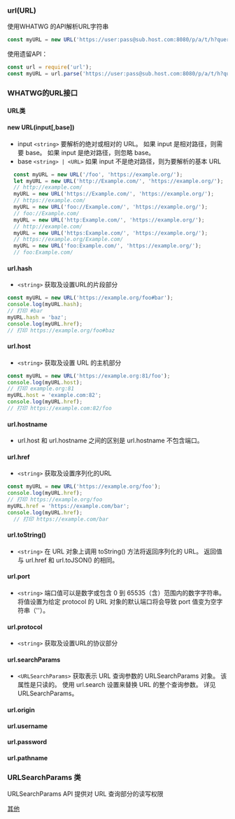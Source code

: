 ### url(URL)

使用WHATWG 的API解析URL字符串
```javascript
const myURL = new URL('https://user:pass@sub.host.com:8080/p/a/t/h?query=string#hash');
```
使用遗留API：
```javascript
const url = require('url');
const myURL = url.parse('https://user:pass@sub.host.com:8080/p/a/t/h?query=string#hash');
```
### WHATWG的URL接口

#### URL类
#### new URL(input[,base])
- input `<string>` 
  要解析的绝对或相对的 URL。
  如果 input 是相对路径，则需要 base。 如果 input 是绝对路径，则忽略 base。
- base `<string> | <URL>`
  如果 input 不是绝对路径，则为要解析的基本 URL
```javascript
  const myURL = new URL('/foo', 'https://example.org/');
  let myURL = new URL('http://Example.com/', 'https://example.org/');
  // http://example.com/
  myURL = new URL('https://Example.com/', 'https://example.org/');
  // https://example.com/
  myURL = new URL('foo://Example.com/', 'https://example.org/');
  // foo://Example.com/
  myURL = new URL('http:Example.com/', 'https://example.org/');
  // http://example.com/
  myURL = new URL('https:Example.com/', 'https://example.org/');
  // https://example.org/Example.com/
  myURL = new URL('foo:Example.com/', 'https://example.org/');
  // foo:Example.com/
```
#### url.hash
- `<string>`
获取及设置URL的片段部分
```javascript
const myURL = new URL('https://example.org/foo#bar');
console.log(myURL.hash);
// 打印 #bar
myURL.hash = 'baz';
console.log(myURL.href);
// 打印 https://example.org/foo#baz
```
#### url.host
- `<string>`
获取及设置 URL 的主机部分
```javascript
const myURL = new URL('https://example.org:81/foo');
console.log(myURL.host);
// 打印 example.org:81
myURL.host = 'example.com:82';
console.log(myURL.href);
// 打印 https://example.com:82/foo
```
#### url.hostname
- url.host 和 url.hostname 之间的区别是 url.hostname 不包含端口。
#### url.href
- `<string>`
获取及设置序列化的URL
```javascript
const myURL = new URL('https://example.org/foo');
console.log(myURL.href);
// 打印 https://example.org/foo
myURL.href = 'https://example.com/bar';
console.log(myURL.href);
  // 打印 https://example.com/bar
```
#### url.toString()
- `<string>`
在 URL 对象上调用 toString() 方法将返回序列化的 URL。 返回值与 url.href 和 url.toJSON() 的相同。
#### url.port
- `<string>`
端口值可以是数字或包含 0 到 65535（含）范围内的数字字符串。 将值设置为给定 protocol 的 URL 对象的默认端口将会导致 port 值变为空字符串（''）。
#### url.protocol
- `<string>`
获取及设置URL的协议部分
#### url.searchParams
- `<URLSearchParams>`
获取表示 URL 查询参数的 URLSearchParams 对象。 该属性是只读的。 使用 url.search 设置来替换 URL 的整个查询参数。 详见 URLSearchParams。

#### url.origin
#### url.username
#### url.password
#### url.pathname

### URLSearchParams 类
URLSearchParams API 提供对 URL 查询部分的读写权限

[其他](http://nodejs.cn/api/url.html#url_url)





